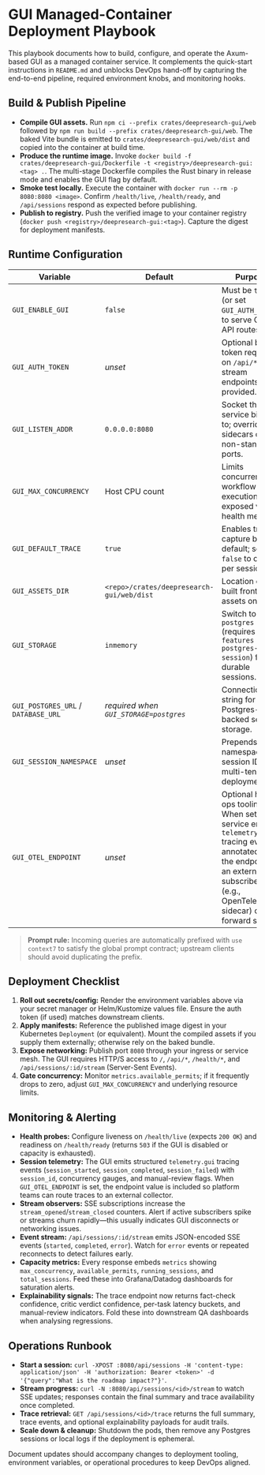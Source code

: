 # GUI Managed-Container Deployment Playbook

This playbook documents how to build, configure, and operate the Axum-based GUI as a managed container service. It complements the quick-start instructions in `README.md` and unblocks DevOps hand-off by capturing the end-to-end pipeline, required environment knobs, and monitoring hooks.

## Build & Publish Pipeline
- **Compile GUI assets.** Run `npm ci --prefix crates/deepresearch-gui/web` followed by `npm run build --prefix crates/deepresearch-gui/web`. The baked Vite bundle is emitted to `crates/deepresearch-gui/web/dist` and copied into the container at build time.
- **Produce the runtime image.** Invoke `docker build -f crates/deepresearch-gui/Dockerfile -t <registry>/deepresearch-gui:<tag> .`. The multi-stage Dockerfile compiles the Rust binary in release mode and enables the GUI flag by default.
- **Smoke test locally.** Execute the container with `docker run --rm -p 8080:8080 <image>`. Confirm `/health/live`, `/health/ready`, and `/api/sessions` respond as expected before publishing.
- **Publish to registry.** Push the verified image to your container registry (`docker push <registry>/deepresearch-gui:<tag>`). Capture the digest for deployment manifests.

## Runtime Configuration

| Variable | Default | Purpose |
|----------|---------|---------|
| `GUI_ENABLE_GUI` | `false` | Must be `true` (or set `GUI_AUTH_TOKEN`) to serve GUI + API routes. |
| `GUI_AUTH_TOKEN` | _unset_ | Optional bearer token required on `/api/*` and stream endpoints when provided. |
| `GUI_LISTEN_ADDR` | `0.0.0.0:8080` | Socket the service binds to; override for sidecars or non-standard ports. |
| `GUI_MAX_CONCURRENCY` | Host CPU count | Limits concurrent workflow executions; exposed via health metrics. |
| `GUI_DEFAULT_TRACE` | `true` | Enables trace capture by default; set to `false` to opt-in per session. |
| `GUI_ASSETS_DIR` | `<repo>/crates/deepresearch-gui/web/dist` | Location of the built frontend assets on disk. |
| `GUI_STORAGE` | `inmemory` | Switch to `postgres` (requires `--features postgres-session`) for durable sessions. |
| `GUI_POSTGRES_URL` / `DATABASE_URL` | _required when `GUI_STORAGE=postgres`_ | Connection string for Postgres-backed session storage. |
| `GUI_SESSION_NAMESPACE` | _unset_ | Prepends a namespace to session IDs for multi-tenant deployments. |
| `GUI_OTEL_ENDPOINT` | _unset_ | Optional hint for ops tooling. When set, the service emits `telemetry.gui` tracing events annotated with the endpoint so an external subscriber (e.g., OpenTelemetry sidecar) can forward spans. |

> **Prompt rule:** Incoming queries are automatically prefixed with `use context7` to satisfy the global prompt contract; upstream clients should avoid duplicating the prefix.

## Deployment Checklist
1. **Roll out secrets/config:** Render the environment variables above via your secret manager or Helm/Kustomize values file. Ensure the auth token (if used) matches downstream clients.
2. **Apply manifests:** Reference the published image digest in your Kubernetes `Deployment` (or equivalent). Mount the compiled assets if you supply them externally; otherwise rely on the baked bundle.
3. **Expose networking:** Publish port `8080` through your ingress or service mesh. The GUI requires HTTP/S access to `/`, `/api/*`, `/health/*`, and `/api/sessions/:id/stream` (Server-Sent Events).
4. **Gate concurrency:** Monitor `metrics.available_permits`; if it frequently drops to zero, adjust `GUI_MAX_CONCURRENCY` and underlying resource limits.

## Monitoring & Alerting
- **Health probes:** Configure liveness on `/health/live` (expects `200 OK`) and readiness on `/health/ready` (returns `503` if the GUI is disabled or capacity is exhausted).
- **Session telemetry:** The GUI emits structured `telemetry.gui` tracing events (`session_started`, `session_completed`, `session_failed`) with `session_id`, concurrency gauges, and manual-review flags. When `GUI_OTEL_ENDPOINT` is set, the endpoint value is included so platform teams can route traces to an external collector.
- **Stream observers:** SSE subscriptions increase the `stream_opened`/`stream_closed` counters. Alert if active subscribers spike or streams churn rapidly—this usually indicates GUI disconnects or networking issues.
- **Event stream:** `/api/sessions/:id/stream` emits JSON-encoded SSE events (`started`, `completed`, `error`). Watch for `error` events or repeated reconnects to detect failures early.
- **Capacity metrics:** Every response embeds `metrics` showing `max_concurrency`, `available_permits`, `running_sessions`, and `total_sessions`. Feed these into Grafana/Datadog dashboards for saturation alerts.
- **Explainability signals:** The trace endpoint now returns fact-check confidence, critic verdict confidence, per-task latency buckets, and manual-review indicators. Fold these into downstream QA dashboards when analysing regressions.

## Operations Runbook
- **Start a session:** `curl -XPOST :8080/api/sessions -H 'content-type: application/json' -H 'authorization: Bearer <token>' -d '{"query":"What is the roadmap impact?"}'`.
- **Stream progress:** `curl -N :8080/api/sessions/<id>/stream` to watch SSE updates; responses contain the final summary and trace availability once completed.
- **Trace retrieval:** `GET /api/sessions/<id>/trace` returns the full summary, trace events, and optional explainability payloads for audit trails.
- **Scale down & cleanup:** Shutdown the pods, then remove any Postgres sessions or local logs if the deployment is ephemeral.

Document updates should accompany changes to deployment tooling, environment variables, or operational procedures to keep DevOps aligned.
